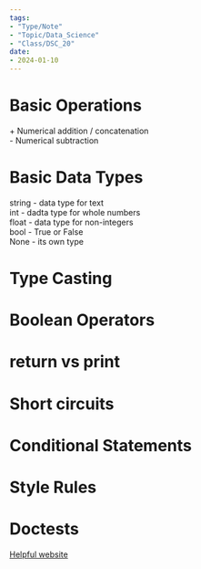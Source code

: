 ```yaml
---
tags:
- "Type/Note"
- "Topic/Data_Science"
- "Class/DSC_20"
date:
- 2024-01-10
---
```

# Basic Operations  
\+ Numerical addition / concatenation  
\- Numerical subtraction  

# Basic Data Types  
string - data type for text  
int - dadta type for whole numbers  
float - data type for non-integers  
bool - True or False  
None - its own type  

# Type Casting  

# Boolean Operators  

# return vs print  

# Short circuits  

# Conditional Statements  

# Style Rules  

# Doctests  

[Helpful website](https://pythontutor.com/python-compiler.html#mode=edit)  
